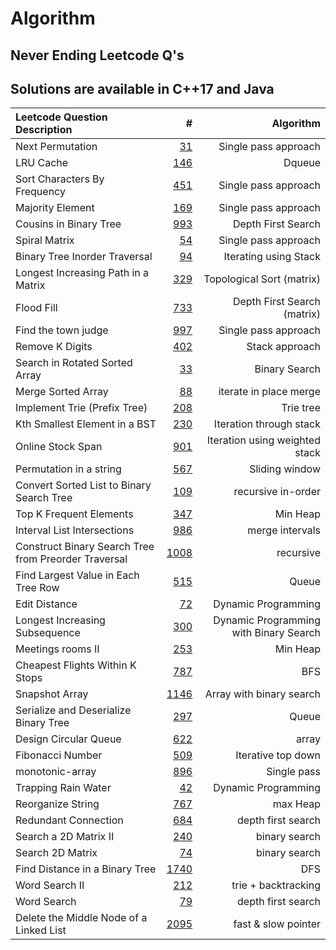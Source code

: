 # Algorithm
Never Ending Leetcode Q's
-----------------------------------------
Solutions are available in C++17 and Java
-----------------------------------------
|Leetcode Question Description|#|Algorithm|
|:-------------------|----------------:|-----:|
|Next Permutation|[31](LC31.cpp)|Single pass approach|
|LRU Cache|[146](LC146.java)|Dqueue|
|Sort Characters By Frequency|[451](LC451.cpp)|Single pass approach|
|Majority Element|[169](LC169.cpp)|Single pass approach|
|Cousins in Binary Tree|[993](LC993.java)|Depth First Search|
|Spiral Matrix|[54](LC54.cpp)|Single pass approach|
|Binary Tree Inorder Traversal|[94](LC94.java)|Iterating using Stack|
|Longest Increasing Path in a Matrix|[329](LC329.cpp)|Topological Sort (matrix)|
|Flood Fill|[733](LC733.java)|Depth First Search (matrix)|
|Find the town judge|[997](LC997.cpp)|Single pass approach|
|Remove K Digits|[402](LC402.cpp)|Stack approach|
|Search in Rotated Sorted Array|[33](LC33.java)|Binary Search|
|Merge Sorted Array|[88](LC88.cpp)|iterate in place merge|
|Implement Trie (Prefix Tree)|[208](LC208.java)|Trie tree|
|Kth Smallest Element in a BST|[230](LC230.java)|Iteration through stack|
|Online Stock Span|[901](LC901.java)|Iteration using weighted stack|
|Permutation in a string|[567](LC567.java)|Sliding window|
|Convert Sorted List to Binary Search Tree|[109](LC109.java)|recursive in-order|
|Top K Frequent Elements|[347](LC347.cpp)|Min Heap|
|Interval List Intersections|[986](LC986.java)|merge intervals|
|Construct Binary Search Tree from Preorder Traversal|[1008](LC1008.java)|recursive|
|Find Largest Value in Each Tree Row|[515](LC515.cpp)|Queue|
|Edit Distance|[72](LC72.cpp)|Dynamic Programming|
|Longest Increasing Subsequence|[300](LC300.cpp)|Dynamic Programming with Binary Search|
|Meetings rooms II|[253](LC253.java)|Min Heap|
|Cheapest Flights Within K Stops|[787](LC787.cpp)|BFS|
|Snapshot Array|[1146](LC1146.cpp)|Array with binary search|
|Serialize and Deserialize Binary Tree|[297](LC297.cpp)|Queue|
|Design Circular Queue|[622](LC622.cpp)|array|
|Fibonacci Number|[509](LC509.cpp)|Iterative top down|
|monotonic-array|[896](LC896.cpp)|Single pass|
|Trapping Rain Water|[42](LC42.java)|Dynamic Programming|
|Reorganize String|[767](LC767.cpp)|max Heap|
|Redundant Connection|[684](LC684.java)|depth first search|
|Search a 2D Matrix II|[240](LC240.cpp)|binary search|
|Search 2D Matrix|[74](LC74.java)|binary search|
|Find Distance in a Binary Tree|[1740](LC1740.java)|DFS|
|Word Search II|[212](LC212.cpp)|trie + backtracking|
|Word Search|[79](LC79.java)|depth first search|
|Delete the Middle Node of a Linked List|[2095](LC2095.cpp)|fast & slow pointer|

